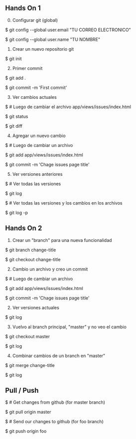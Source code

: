 ## Hands On 1

0. Configurar git (global)

$ git config --global user.email "TU CORREO ELECTRONICO"

$ git config --global user.name "TU NOMBRE"

1. Crear un nuevo repositorio git

$ git init

2. Primer commit

$ git add .

$ git commit -m 'First commit'

3. Ver cambios actuales

$ # Luego de cambiar el archivo app/views/issues/index.html

$ git status

$ git diff

4. Agregar un nuevo cambio

$ # Luego de cambiar un archivo

$ git add app/views/issues/index.html

$ git commit -m 'Chage issues page title'

5. Ver versiones anteriores

$ # Ver todas las versiones

$ git log

$ # Ver todas las versiones y los cambios en los archivos

$ git log -p

## Hands On 2

1. Crear un "branch" para una nueva funcionalidad

$ git branch change-title

$ git checkout change-title

2. Cambio un archivo y creo un commit

$ # Luego de cambiar un archivo

$ git add app/views/issues/index.html

$ git commit -m 'Chage issues page title'

2. Ver versiones actuales

$ git log

3. Vuelvo al branch principal, "master" y no veo el cambio

$ git checkout master

$ git log

4. Combinar cambios de un branch en "master"

$ git merge change-title

$ git log

## Pull / Push

$ # Get changes from github (for master branch)

$ git pull origin master

$ # Send our changes to github (for foo branch)

$ git push origin foo
